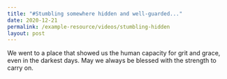 ```yaml
---
title: "#Stumbling somewhere hidden and well-guarded..."
date: 2020-12-21
permalink: /example-resource/videos/stumbling-hidden
layout: post
---
```

We went to a place that showed us the human capacity for grit and grace, even in the darkest days. May we always be blessed with the strength to carry on.